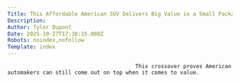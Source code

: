 ```yaml
---
Title: This Affordable American SUV Delivers Big Value in a Small Package
Description: 
Author: Tyler Dupont
Date: 2025-10-27T17:30:15.000Z
Robots: noindex,nofollow
Template: index
---
```


                                            This crossover proves American automakers can still come out on top when it comes to value. 
                                        